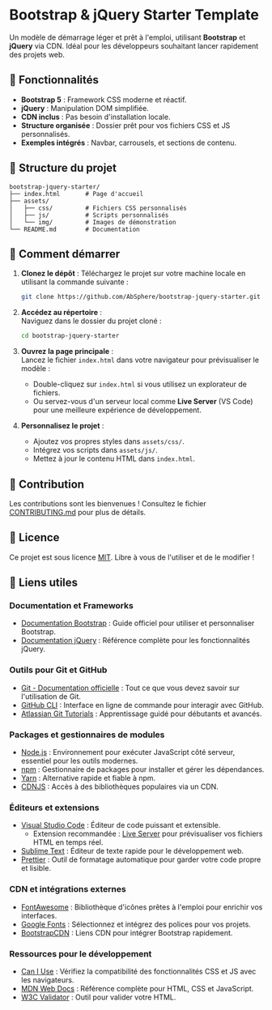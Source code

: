 
# Bootstrap & jQuery Starter Template

Un modèle de démarrage léger et prêt à l'emploi, utilisant **Bootstrap** et **jQuery** via CDN. Idéal pour les développeurs souhaitant lancer rapidement des projets web.

## 🚀 Fonctionnalités
- **Bootstrap 5** : Framework CSS moderne et réactif.
- **jQuery** : Manipulation DOM simplifiée.
- **CDN inclus** : Pas besoin d'installation locale.
- **Structure organisée** : Dossier prêt pour vos fichiers CSS et JS personnalisés.
- **Exemples intégrés** : Navbar, carrousels, et sections de contenu.

## 📂 Structure du projet
```
bootstrap-jquery-starter/
├── index.html       # Page d'accueil
├── assets/
│   ├── css/         # Fichiers CSS personnalisés
│   ├── js/          # Scripts personnalisés
│   └── img/         # Images de démonstration
└── README.md        # Documentation
```

## 📖 Comment démarrer

1. **Clonez le dépôt** : Téléchargez le projet sur votre machine locale en utilisant la commande suivante :  
   ```bash
   git clone https://github.com/AbSphere/bootstrap-jquery-starter.git
   ```

2. **Accédez au répertoire** :  
   Naviguez dans le dossier du projet cloné :  
   ```bash
   cd bootstrap-jquery-starter
   ```

3. **Ouvrez la page principale** :  
   Lancez le fichier `index.html` dans votre navigateur pour prévisualiser le modèle :  
   - Double-cliquez sur `index.html` si vous utilisez un explorateur de fichiers.  
   - Ou servez-vous d'un serveur local comme **Live Server** (VS Code) pour une meilleure expérience de développement.

4. **Personnalisez le projet** :  
   - Ajoutez vos propres styles dans `assets/css/`.
   - Intégrez vos scripts dans `assets/js/`.
   - Mettez à jour le contenu HTML dans `index.html`.



## 🌟 Contribution
Les contributions sont les bienvenues ! Consultez le fichier [CONTRIBUTING.md](CONTRIBUTING.md) pour plus de détails.

## 📄 Licence
Ce projet est sous licence [MIT](LICENSE). Libre à vous de l'utiliser et de le modifier !


## 🔗 Liens utiles

### **Documentation et Frameworks**
- [Documentation Bootstrap](https://getbootstrap.com/docs/5.3/) : Guide officiel pour utiliser et personnaliser Bootstrap.
- [Documentation jQuery](https://api.jquery.com/) : Référence complète pour les fonctionnalités jQuery.

### **Outils pour Git et GitHub**
- [Git - Documentation officielle](https://git-scm.com/doc) : Tout ce que vous devez savoir sur l'utilisation de Git.
- [GitHub CLI](https://cli.github.com/) : Interface en ligne de commande pour interagir avec GitHub.
- [Atlassian Git Tutorials](https://www.atlassian.com/git/tutorials) : Apprentissage guidé pour débutants et avancés.

### **Packages et gestionnaires de modules**
- [Node.js](https://nodejs.org/) : Environnement pour exécuter JavaScript côté serveur, essentiel pour les outils modernes.
- [npm](https://www.npmjs.com/) : Gestionnaire de packages pour installer et gérer les dépendances.
- [Yarn](https://yarnpkg.com/) : Alternative rapide et fiable à npm.
- [CDNJS](https://cdnjs.com/) : Accès à des bibliothèques populaires via un CDN.

### **Éditeurs et extensions**
- [Visual Studio Code](https://code.visualstudio.com/) : Éditeur de code puissant et extensible.
  - Extension recommandée : [Live Server](https://marketplace.visualstudio.com/items?itemName=ritwickdey.LiveServer) pour prévisualiser vos fichiers HTML en temps réel.
- [Sublime Text](https://www.sublimetext.com/) : Éditeur de texte rapide pour le développement web.
- [Prettier](https://prettier.io/) : Outil de formatage automatique pour garder votre code propre et lisible.

### **CDN et intégrations externes**
- [FontAwesome](https://fontawesome.com/) : Bibliothèque d'icônes prêtes à l'emploi pour enrichir vos interfaces.
- [Google Fonts](https://fonts.google.com/) : Sélectionnez et intégrez des polices pour vos projets.
- [BootstrapCDN](https://www.bootstrapcdn.com/) : Liens CDN pour intégrer Bootstrap rapidement.

### **Ressources pour le développement**
- [Can I Use](https://caniuse.com/) : Vérifiez la compatibilité des fonctionnalités CSS et JS avec les navigateurs.
- [MDN Web Docs](https://developer.mozilla.org/fr/) : Référence complète pour HTML, CSS et JavaScript.
- [W3C Validator](https://validator.w3.org/) : Outil pour valider votre HTML.
